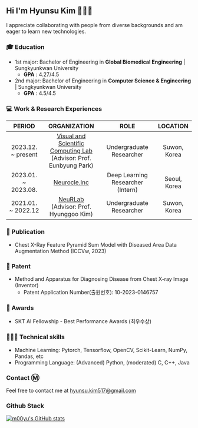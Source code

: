 ## Hi I'm Hyunsu Kim 🤗🤗🤗
I appreciate collaborating with people from diverse backgrounds and am eager to learn new technologies.

### 🎓 Education 
- 1st major: Bachelor of Engineering in **Global Biomedical Engineering** | Sungkyunkwan University
    - **GPA** : 4.27/4.5
- 2nd major: Bachelor of Engineering in **Computer Science & Engineering** | Sungkyunkwan University
    - **GPA** : 4.5/4.5

### 💻 Work & Research Experiences 
|           PERIOD            |                                                       ORGANIZATION                                                        |        ROLE        |        LOCATION       |
|:-------------------------:|:--------------------------------------------------------------------------------------------------------------------:|:--------------------:|:--------------------:|
| 2023.12. ~  present  | [Visual and Scientific Computing Lab](https://silverbottlep.github.io/)  <br />(Advisor: Prof. Eunbyung Park)| Undergraduate Researcher  | Suwon, Korea |
| 2023.01. ~ 2023.08.  | [Neurocle.Inc <br />](https://www.neuro-cle.com/) |   Deep Learning Researcher (Intern) |  Seoul, Korea |
| 2021.01. ~ 2022.12  | [NeuRLab <br />](https://hrkimlab.github.io/)(Advisor: Prof. Hyunggoo Kim) | Undergraduate Researcher  | Suwon, Korea |

### 📄 Publication 
- Chest X-Ray Feature Pyramid Sum Model with Diseased Area Data Augmentation Method (ICCVw, 2023)

### 📜 Patent 
- Method and Apparatus for Diagnosing Disease from Chest X-ray Image (Inventor)
  - Patent Application Number(출원번호): 10-2023-0146757

### 🏅 Awards 
-  SKT AI Fellowship - Best Performance Awards (최우수상)

### 🧑🏼‍💻 Technical skills 
- Machine Learning: Pytorch, Tensorflow, OpenCV, Scikit-Learn, NumPy, Pandas, etc
- Programming Language: (Advanced) Python, (moderated) C, C++, Java


### Contact Ⓜ️
Feel free to contact me at hyunsu.kim517@gmail.com

### Github Stack
  [![m00yu's GitHub stats](https://github-readme-stats.vercel.app/api?username=m00yu&count_private=true&show_icons=true)](https://github.com/anuraghazra/github-readme-stats)  
  
<!--
**m00yu/m00yu** is a ✨ _special_ ✨ repository because its `README.md` (this file) appears on your GitHub profile.

Here are some ideas to get you started:

- 🔭 I’m currently working on ...
- 🌱 I’m currently learning ...
- 👯 I’m looking to collaborate on ...
- 🤔 I’m looking for help with ...
- 💬 Ask me about ...
- 📫 How to reach me: ...
- 😄 Pronouns: ...
- ⚡ Fun fact: ...
-->
